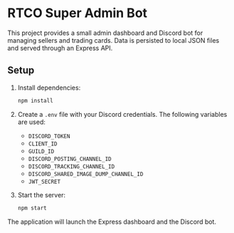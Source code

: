 # RTCO Super Admin Bot

This project provides a small admin dashboard and Discord bot for managing sellers and trading cards. Data is persisted to local JSON files and served through an Express API.

## Setup

1. Install dependencies:
   ```bash
   npm install
   ```
2. Create a `.env` file with your Discord credentials. The following variables are used:
   - `DISCORD_TOKEN`
   - `CLIENT_ID`
   - `GUILD_ID`
   - `DISCORD_POSTING_CHANNEL_ID`
   - `DISCORD_TRACKING_CHANNEL_ID`
   - `DISCORD_SHARED_IMAGE_DUMP_CHANNEL_ID`
   - `JWT_SECRET`

3. Start the server:
   ```bash
   npm start
   ```

The application will launch the Express dashboard and the Discord bot.
